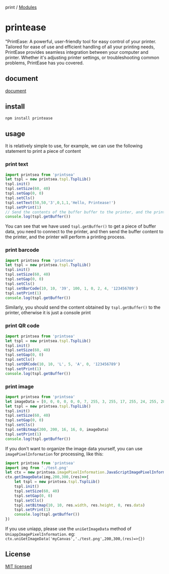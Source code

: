 print / [Modules](modules.md)

# printease
"PrintEase: A powerful, user-friendly tool for easy control of your printer. Tailored for ease of use and efficient handling of all your printing needs, PrintEase provides seamless integration between your computer and printer. Whether it's adjusting printer settings, or troubleshooting common problems, PrintEase has you covered.

## document

[document](docs/modules.md)

## install

```bash
npm install printease
```

## usage

It is relatively simple to use, for example, we can use the following statement to print a piece of content

### print text

```js
import printsea from 'printsea'
let tspl = new printsea.tspl.TsplLib()
tspl.init()
tspl.setSize(60, 40)
tspl.setGap(0, 0)
tspl.setCls()
tspl.setText(50,50,'3',0,1,1,'Hello, Printease!')
tspl.setPrint(1)
// Send the contents of the buffer buffer to the printer, and the printer will print a piece of content
console.log(tspl.getBuffer())
```

You can see that we have used ```tspl.getBuffer()``` to get a piece of buffer data, you need to connect to the printer, and then send the buffer content to the printer, and the printer will perform a printing process.

### print barcode

```js
import printsea from 'printsea'
let tspl = new printsea.tspl.TsplLib()
tspl.init()
tspl.setSize(60, 40)
tspl.setGap(0, 0)
tspl.setCls()
tspl.setBarCode(10, 10, '39', 100, 1, 0, 2, 4, '123456789')
tspl.setPrint(1)
console.log(tspl.getBuffer())
```

Similarly, you should send the content obtained by ```tspl.getBuffer()``` to the printer, otherwise it is just a console print

### print QR code
    
```js
import printsea from 'printsea'
let tspl = new printsea.tspl.TsplLib()
tspl.init()
tspl.setSize(60, 40)
tspl.setGap(0, 0)
tspl.setCls()
tspl.setQRCode(10, 10, 'L', 5, 'A', 0, '123456789')
tspl.setPrint(1)
console.log(tspl.getBuffer())
```

### print image

```js
import printsea from 'printsea'
let imageData = [0, 0, 0, 0, 0, 0, 7, 255, 3, 255, 17, 255, 24, 255, 28, 127, 30, 63, 31, 31, 31, 143, 31, 199, 31, 227, 31, 231, 31, 255, 31, 255]
let tspl = new printsea.tspl.TsplLib()
tspl.init()
tspl.setSize(60, 40)
tspl.setGap(0, 0)
tspl.setCls()
tspl.setBitmap(200, 200, 16, 16, 0, imageData)
tspl.setPrint(1)
console.log(tspl.getBuffer())
```

If you don't want to organize the image data yourself, you can use ```imagePixelInformation``` for processing, like this:

```js
import printsea from 'printsea'
import img from './test.png'
let ctx = new printsea.imagePixelInformation.JavaScriptImagePixelInformation(100);
ctx.getImageData(img,200,300,(res)=>{
    let tspl = new printsea.tspl.TsplLib()
    tspl.init()
    tspl.setSize(60, 40)
    tspl.setGap(0, 0)
    tspl.setCls()
    tspl.setBitmap(10, 10, res.width, res.height, 0, res.data)
    tspl.setPrint(1)
    console.log(tspl.getBuffer())
})
```
If you use uniapp, please use the ```uniGetImageData``` method of ```UniappImagePixelInformation```. eg: ```ctx.uniGetImageData('myCanvas','./test.png',200,300,(res)=>{})```

## License

[MIT licensed](./LICENSE)
